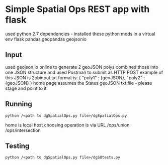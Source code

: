 # Simple Spatial Ops REST app with flask
used python 2.7
dependencies - installed these python mods in a virtual env
	flask
	pandas
	geopandas
	geojsonio

## Input
used geojson.io online to generate 2 geoJSON polys
combined those into one JSON structure and used Postman to submit as HTTP POST
example of this JSON is 2obinput.txt
format is: 
	{ "poly1" : {geoJSON}, "poly2" : {geoJSON} }
home page assumes the States geoJSON txt file - please stage and point to it
	
## Running
```
python /<path to dgSpatialOps.py file>/dgSpatialOps.py
```
home is local host 
choosing operation is via URL
<localhost>/ops/union
<localhost>/ops/intersection

## Testing
```
python /<path to dgSpatialOps.py file>/dgSOtests.py
```